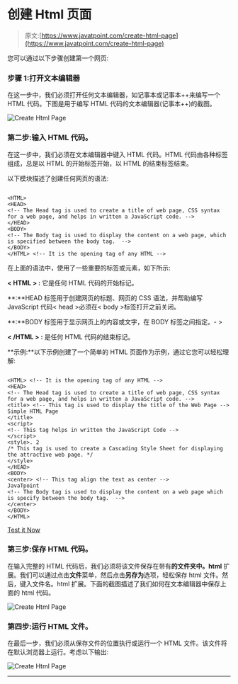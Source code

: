 # 创建 Html 页面

> 原文:[https://www.javatpoint.com/create-html-page](https://www.javatpoint.com/create-html-page)

您可以通过以下步骤创建第一个网页:

### 步骤 1:打开文本编辑器

在这一步中，我们必须打开任何文本编辑器，如记事本或记事本++来编写一个 HTML 代码。下图是用于编写 HTML 代码的文本编辑器(记事本++)的截图。

![Create Html Page](../Images/35e6f70dc9d49eb06b11b0d1e90640c2.png)

### 第二步:输入 HTML 代码。

在这一步中，我们必须在文本编辑器中键入 HTML 代码。HTML 代码由各种标签组成，总是以 HTML 的开始标签开始，以 HTML 的结束标签结束。

以下模块描述了创建任何网页的语法:

```

<HTML> 
<HEAD>
<!-- The Head tag is used to create a title of web page, CSS syntax for a web page, and helps in written a JavaScript code. -->
</HEAD>
<BODY>
<!-- The Body tag is used to display the content on a web page, which is specified between the body tag.  -->
</BODY>
</HTML> <!-- It is the opening tag of any HTML -->

```

在上面的语法中，使用了一些重要的标签或元素，如下所示:

**< HTML > :** 它是任何 HTML 代码的开始标记。

**<HEAD>:**HEAD 标签用于创建网页的标题、网页的 CSS 语法，并帮助编写 JavaScript 代码< head >必须在< body >标签打开之前关闭。

**<BODY>:**BODY 标签用于显示网页上的内容或文字，在 BODY 标签之间指定。- >

**< /HTML > :** 是任何 HTML 代码的结束标记。

**示例:**以下示例创建了一个简单的 HTML 页面作为示例，通过它您可以轻松理解:

```

<HTML> <!-- It is the opening tag of any HTML -->
<HEAD>
<!-- The Head tag is used to create a title of web page, CSS syntax for a web page, and helps in written a JavaScript code. -->
<title> <!-- This tag is used to display the title of the Web Page -->
Simple HTML Page
</title>
<script>
<!-- This tag helps in written the JavaScript Code -->
</script>
<style>. 2
/* This tag is used to create a Cascading Style Sheet for displaying the attractive web page. */
</style>
</HEAD>
<BODY>
<center> <!-- This tag align the text as center -->
JavaTpoint
<!-- The Body tag is used to display the content on a web page which is specify between the body tag.  -->
</center>
</BODY>
</HTML>

```

[Test it Now](https://www.javatpoint.com/oprweb/test.jsp?filename=CreateHtmlPage)

### 第三步:保存 HTML 代码。

在输入完整的 HTML 代码后，我们必须将该文件保存在带有**的文件夹中。html** 扩展。我们可以通过点击**文件**菜单，然后点击**另存为**选项，轻松保存 html 文件。然后，键入文件名。html 扩展。下面的截图描述了我们如何在文本编辑器中保存上面的 html 代码。

![Create Html Page](../Images/2bdf9bf421212b1de551f4751b5abd9c.png)

### 第四步:运行 HTML 文件。

在最后一步，我们必须从保存文件的位置执行或运行一个 HTML 文件。该文件将在默认浏览器上运行。考虑以下输出:

![Create Html Page](../Images/1c4670ec0c6ece1cec277abeb852f10b.png)

* * *